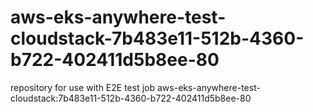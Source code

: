 # aws-eks-anywhere-test-cloudstack-7b483e11-512b-4360-b722-402411d5b8ee-80
repository for use with E2E test job aws-eks-anywhere-test-cloudstack:7b483e11-512b-4360-b722-402411d5b8ee-80
